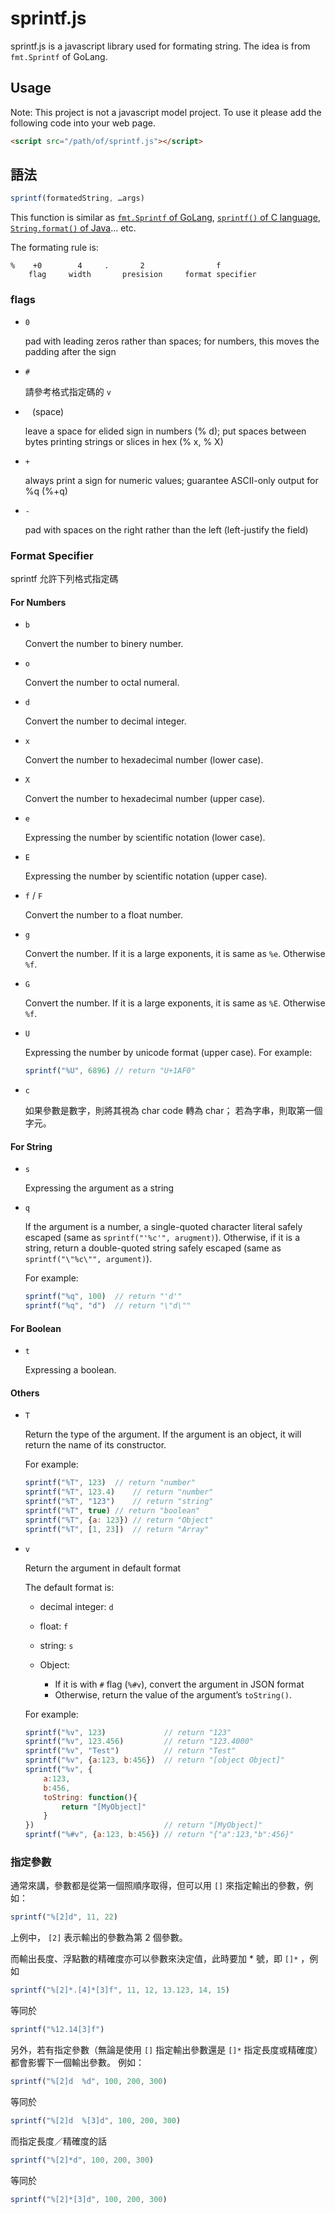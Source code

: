 # sprintf.js

sprintf.js is a javascript library used for formating string.
The idea is from `fmt.Sprintf` of GoLang.

## Usage

Note: This project is not a javascript model project. To use it please add the following code into your web page.

``` HTML
<script src="/path/of/sprintf.js"></script>
```

## 語法

``` javascript
sprintf(formatedString, …args)
```

This function is similar as [`fmt.Sprintf` of GoLang](https://golang.org/pkg/fmt/#Sprintf), [`sprintf()` of C language](https://www-s.acm.illinois.edu/webmonkeys/book/c_guide/2.12.html#printf), [`String.format()` of Java](https://docs.oracle.com/javase/8/docs/api/java/util/Formatter.html)... etc.


The formating rule is: 

	%    +0        4     .       2                f
	    flag     width       presision     format specifier


### flags

 - 	`0`
	
	pad with leading zeros rather than spaces;
	for numbers, this moves the padding after the sign
	
 - 	`#`
	
	請參考格式指定碼的 `v` 
	
	
 - 	` ` (space)
	
	leave a space for elided sign in numbers (% d);
	put spaces between bytes printing strings or slices in hex (% x, % X)
	
	
 - 	`+`
	
	always print a sign for numeric values;
	guarantee ASCII-only output for %q (%+q)
	
 - 	`-`
	
	pad with spaces on the right rather than the left (left-justify the field)
	

### Format Specifier

sprintf 允許下列格式指定碼

#### For Numbers	

 - 	`b`

	Convert the number to binery number.

 - 	`o`

	Convert the number to octal numeral.

 - 	`d`

	Convert the number to decimal integer.

 - 	`x`

	Convert the number to hexadecimal number (lower case).

 - 	`X`

	Convert the number to hexadecimal number (upper case).

 - 	`e`

	Expressing the number by scientific notation (lower case).

 - 	`E`

	Expressing the number by scientific notation (upper case).

 - 	`f` / `F`

	Convert the number to a float number.


 - 	`g`

	Convert the number. If it is a large exponents, it is same as `%e`. Otherwise `%f`.

 - 	`G`

	Convert the number. If it is a large exponents, it is same as `%E`. Otherwise `%f`.

 - 	`U`

	Expressing the number by unicode format (upper case).
	For example: 
	
	``` javascript
	sprintf("%U", 6896)	// return "U+1AF0"
	```

 - 	`c`

	如果參數是數字，則將其視為 char code 轉為 char；
	若為字串，則取第一個字元。


#### For String

- 	`s`

	Expressing the argument as a string

- 	`q`

	If the argument is a number, a single-quoted character literal safely escaped (same as `sprintf("'%c'", arugment)`).
	Otherwise, if it is a string, return a double-quoted string safely escaped (same as `sprintf("\"%c\"", argument)`).
	
	For example: 
	
	``` javascript
	sprintf("%q", 100)	// return "'d'"
	sprintf("%q", "d")	// return "\"d\""
	```
	
#### For Boolean

- 	`t`

	Expressing a boolean.

#### Others

 - 	`T`

	Return the type of the argument. If the argument is an object, it will return the name of its constructor.
	
	For example: 
	
	``` javascript
	sprintf("%T", 123)	// return "number"
	sprintf("%T", 123.4)	// return "number"
	sprintf("%T", "123")	// return "string"
	sprintf("%T", true)	// return "boolean"
	sprintf("%T", {a: 123})	// return "Object"
	sprintf("%T", [1, 23])	// return "Array"		
	```

 - 	`v`

	Return the argument in default format

	The default format is:

	 - 	decimal integer: `d`
	 - 	float: `f`
	 - 	string: `s`
	 - 	Object: 
	 
	 	- If it is with `#` flag (`%#v`), convert the argument in JSON format
		- Otherwise, return the value of the argument’s `toString()`.

	For example: 

	``` javascript
	sprintf("%v", 123)             // return "123"
	sprintf("%v", 123.456)         // return "123.4000"
	sprintf("%v", "Test")          // return "Test"
	sprintf("%v", {a:123, b:456})  // return "[object Object]"
	sprintf("%v", {
		a:123, 
		b:456,
		toString: function(){
			return "[MyObject]"
		}
	})                             // return "[MyObject]"
	sprintf("%#v", {a:123, b:456}) // return "{"a":123,"b":456}"
	```
		 

### 指定參數

通常來講，參數都是從第一個照順序取得，但可以用 `[]` 來指定輸出的參數，例如：

``` javascript
sprintf("%[2]d", 11, 22)
```

上例中， `[2]` 表示輸出的參數為第 2 個參數。

而輸出長度、浮點數的精確度亦可以參數來決定值，此時要加 * 號，即 `[]*` ，例如

``` javascript
sprintf("%[2]*.[4]*[3]f", 11, 12, 13.123, 14, 15)
```

等同於

``` javascript
sprintf("%12.14[3]f")
```

另外，若有指定參數（無論是使用 `[]` 指定輸出參數還是 `[]*` 指定長度或精確度）都會影響下一個輸出參數。
例如：

``` javascript
sprintf("%[2]d	%d", 100, 200, 300)
```

等同於

``` javascript
sprintf("%[2]d	%[3]d", 100, 200, 300)
```
	
而指定長度／精確度的話

``` javascript
sprintf("%[2]*d", 100, 200, 300)
```

等同於

``` javascript	
sprintf("%[2]*[3]d", 100, 200, 300)
```